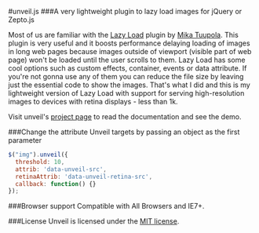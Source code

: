 #unveil.js
###A very lightweight plugin to lazy load images for jQuery or Zepto.js



Most of us are familiar with the [Lazy Load](http://www.appelsiini.net/projects/lazyload) plugin by [Mika Tuupola](http://www.appelsiini.net/).
This plugin is very useful and it boosts performance delaying loading of images in long web pages because images outside of viewport (visible part of web page) won't be loaded until the user scrolls to them.
Lazy Load has some cool options such as custom effects, container, events or data attribute. If you're not gonna use any of them you can reduce the file size by leaving just the essential code to show the images.
That's what I did and this is my lightweight version of Lazy Load with support for serving high-resolution images to devices with retina displays - less than 1k.

Visit unveil's [project page](http://luis-almeida.github.com/unveil/) to read the documentation and see the demo.


###Change the attribute Unveil targets by passing an object as the first parameter


```javascript
$("img").unveil({
  threshold: 10,
  attrib: 'data-unveil-src',
  retinaAttrib: 'data-unveil-retina-src',
  callback: function() {}
});
```


###Browser support
Compatible with All Browsers and IE7+.


###License
Unveil is licensed under the [MIT license](http://opensource.org/licenses/MIT).
